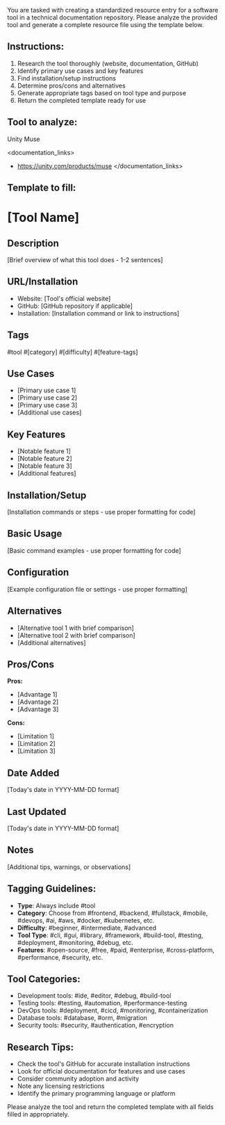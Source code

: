 You are tasked with creating a standardized resource entry for a software tool in a technical documentation repository. Please analyze the provided tool and generate a complete resource file using the template below.

## Instructions:
1. Research the tool thoroughly (website, documentation, GitHub)
2. Identify primary use cases and key features
3. Find installation/setup instructions
4. Determine pros/cons and alternatives
5. Generate appropriate tags based on tool type and purpose
6. Return the completed template ready for use

## Tool to analyze:
Unity Muse

<documentation_links>
- https://unity.com/products/muse
</documentation_links>

## Template to fill:

# [Tool Name]

## Description
[Brief overview of what this tool does - 1-2 sentences]

## URL/Installation
- Website: [Tool's official website]
- GitHub: [GitHub repository if applicable]
- Installation: [Installation command or link to instructions]

## Tags
#tool #[category] #[difficulty] #[feature-tags]

## Use Cases
- [Primary use case 1]
- [Primary use case 2]
- [Primary use case 3]
- [Additional use cases]

## Key Features
- [Notable feature 1]
- [Notable feature 2]
- [Notable feature 3]
- [Additional features]

## Installation/Setup
[Installation commands or steps - use proper formatting for code]

## Basic Usage
[Basic command examples - use proper formatting for code]

## Configuration
[Example configuration file or settings - use proper formatting]

## Alternatives
- [Alternative tool 1 with brief comparison]
- [Alternative tool 2 with brief comparison]
- [Additional alternatives]

## Pros/Cons
**Pros:**
- [Advantage 1]
- [Advantage 2]
- [Advantage 3]

**Cons:**
- [Limitation 1]
- [Limitation 2]
- [Limitation 3]

## Date Added
[Today's date in YYYY-MM-DD format]

## Last Updated
[Today's date in YYYY-MM-DD format]

## Notes
[Additional tips, warnings, or observations]

## Tagging Guidelines:
- **Type**: Always include #tool
- **Category**: Choose from #frontend, #backend, #fullstack, #mobile, #devops, #ai, #aws, #docker, #kubernetes, etc.
- **Difficulty**: #beginner, #intermediate, #advanced
- **Tool Type**: #cli, #gui, #library, #framework, #build-tool, #testing, #deployment, #monitoring, #debug, etc.
- **Features**: #open-source, #free, #paid, #enterprise, #cross-platform, #performance, #security, etc.

## Tool Categories:
- Development tools: #ide, #editor, #debug, #build-tool
- Testing tools: #testing, #automation, #performance-testing
- DevOps tools: #deployment, #cicd, #monitoring, #containerization
- Database tools: #database, #orm, #migration
- Security tools: #security, #authentication, #encryption

## Research Tips:
- Check the tool's GitHub for accurate installation instructions
- Look for official documentation for features and use cases
- Consider community adoption and activity
- Note any licensing restrictions
- Identify the primary programming language or platform

Please analyze the tool and return the completed template with all fields filled in appropriately.